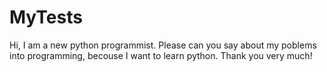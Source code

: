 # MyTests
Hi,
I am a new python programmist. Please can you say about my poblems into programming, becouse I want to learn python.
Thank you very much!
